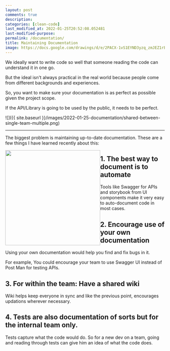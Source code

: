 ```yaml
---
layout: post
comments: true
description:
categories: [clean-code]
last_modified_at: 2022-01-25T20:52:08.052481
last-modified-purpose:
permalink: /documentation/
title: Maintaining Documentation
image: https://docs.google.com/drawings/d/e/2PACX-1vS1EYND3yzq_zmJEZ1rEJogTD9tbXucE2k33rcUYIVTcA2ZQZlYfPf_MSVk8kvHZhjcKo7fByRiXFpy/pub?w=453&amp;h=723
---
```


We ideally want to write code so well that someone reading the code can understand it in one go.

But the ideal isn't always practical in the real world because people come from different backgrounds and experiences.

So, you want to make sure your documentation is as perfect as possible given the project scope.

If the API/Library is going to be used by the public, it needs to be perfect.

![]({{ site.baseurl }}/images/2022-01-25-documentation/shared-between-single-team-multiple.png)
***
The biggest problem is maintaining up-to-date documentation. These are a few things I have learned recently about this:

<img style="float: left; width: 300px;" src="https://docs.google.com/drawings/d/e/2PACX-1vS1EYND3yzq_zmJEZ1rEJogTD9tbXucE2k33rcUYIVTcA2ZQZlYfPf_MSVk8kvHZhjcKo7fByRiXFpy/pub?w=453&amp;h=723">



## 1. The best way to document is to automate

Tools like Swagger for APIs and storybook from UI components make it very easy to auto-document code in most cases.

## 2. Encourage use of your own documentation

Using your own documentation would help you find and fix bugs in it. 

For example, You could encourage your team to use Swagger UI instead of Post Man for testing APIs.

## 3. For within the team: Have a shared wiki

Wiki helps keep everyone in sync and like the previous point, encourages updations wherever necessary.

## 4. Tests are also documentation of sorts but for the internal team only.

Tests capture what the code would do. So for a new dev on a team, going and reading through tests can give him an idea of what the code does.